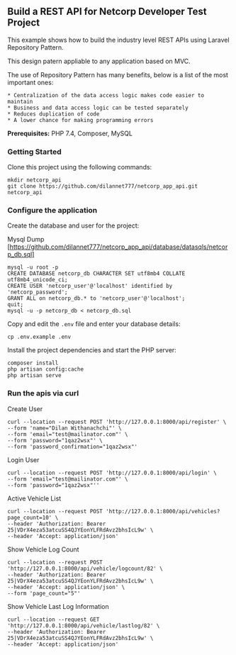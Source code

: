 ## Build a REST API  for Netcorp Developer Test Project

This example shows how to build the industry level REST APIs using Laravel Repository Pattern.

This design patern appliable to any application based on MVC.

The use of Repository Pattern has many benefits, below is a list of the most important ones:

    * Centralization of the data access logic makes code easier to maintain
    * Business and data access logic can be tested separately
    * Reduces duplication of code
    * A lower chance for making programming errors


**Prerequisites:** PHP 7.4, Composer, MySQL


### Getting Started

Clone this project using the following commands:

```
mkdir netcorp_api
git clone https://github.com/dilannet777/netcorp_app_api.git netcorp_api

```

### Configure the application

Create the database and user for the project:

Mysql Dump [https://github.com/dilannet777/netcorp_app_api/database/datasqls/netcorp_db.sql]

```
mysql -u root -p
CREATE DATABASE netcorp_db CHARACTER SET utf8mb4 COLLATE utf8mb4_unicode_ci;
CREATE USER 'netcorp_user'@'localhost' identified by 'netcorp_password';
GRANT ALL on netcorp_db.* to 'netcorp_user'@'localhost';
quit;
mysql -u -p netcorp_db < netcorp_db.sql
```

Copy and edit the `.env` file and enter your database details:

```
cp .env.example .env
```

Install the project dependencies and start the PHP server:

```
composer install
php artisan config:cache
php artisan serve

```

### Run the apis via curl

Create User
```
curl --location --request POST 'http://127.0.0.1:8000/api/register' \
--form 'name="Dilan Withanachchi"' \
--form 'email="test@mailinator.com"' \
--form 'password="1qaz2wsx"' \
--form 'password_confirmation="1qaz2wsx"'
```
Login User
```
curl --location --request POST 'http://127.0.0.1:8000/api/login' \
--form 'email="test@mailinator.com"' \
--form 'password="1qaz2wsx"''
```

Active Vehicle List
```
curl --location --request POST 'http://127.0.0.1:8000/api/vehicles?page_count=10' \
--header 'Authorization: Bearer 25|VDrX4eza53atcuSS4QJYEonYLFRdAvz2bhsIcL9w' \
--header 'Accept: application/json'
```

Show Vehicle Log Count
```
curl --location --request POST 'http://127.0.0.1:8000/api/vehicle/logcount/82' \
--header 'Authorization: Bearer 25|VDrX4eza53atcuSS4QJYEonYLFRdAvz2bhsIcL9w' \
--header 'Accept: application/json' \
--form 'page_count="5"'
```

Show Vehicle Last Log Information
```
curl --location --request GET 'http://127.0.0.1:8000/api/vehicle/lastlog/82' \
--header 'Authorization: Bearer 25|VDrX4eza53atcuSS4QJYEonYLFRdAvz2bhsIcL9w' \
--header 'Accept: application/json'
```

